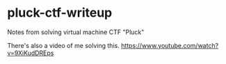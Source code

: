 # pluck-ctf-writeup
Notes from solving virtual machine CTF "Pluck"

There's also a video of me solving this.
https://www.youtube.com/watch?v=9XiKudDREps

